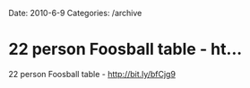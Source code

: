 Date: 2010-6-9
Categories: /archive

# 22 person Foosball table -  ht...

22 person Foosball table -  <a href="http://bit.ly/bfCjg9" rel="nofollow">http://bit.ly/bfCjg9</a>
